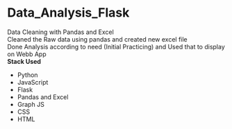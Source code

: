 # Data_Analysis_Flask
Data Cleaning with Pandas and Excel <br>
Cleaned the Raw data using pandas and created new excel file <br>
Done Analysis according to need (Initial Practicing) and Used that to display on Webb App <br>
<b>Stack Used</b>
<ul>
<li>Python</li>
<li>JavaScript</li>
<li>Flask</li>
<li>Pandas and Excel</li>
<li>Graph JS</li>
<li>CSS</li>
<li>HTML</li>
</ul>
